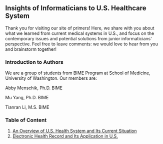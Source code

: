 ## Insights of Informaticians to U.S. Healthcare System

Thank you for visiting our site of primers! Here, we share with you about what we learned from current medical systems in U.S., and focus on the contemporary issues and potential solutions from junior informaticians' perspective. Feel free to leave comments: we would love to hear from you and brainstorm together! 

### Introduction to Authors

We are a group of students from BIME Program at School of Medicine, University of Washington. Our members are:

Abby Menschik, Ph.D. BIME

Mu Yang, Ph.D. BIME

Tianran Li, M.S. BIME

### Table of Content

1. [An Overview of U.S. Health System and Its Current Situation](https://github.com/pristineliving/Team-Peony-Primer/issues/1)
2. [Electronic Health Record and Its Application in U.S.](https://github.com/pristineliving/Team-Peony-Primer/issues/2)
